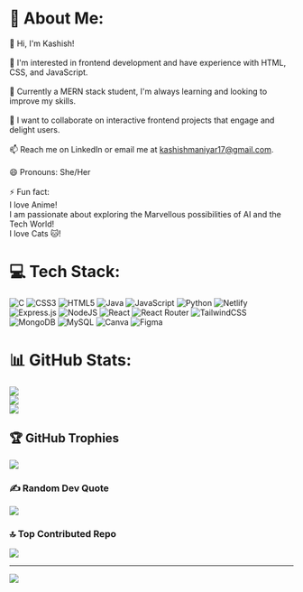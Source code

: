 # 💫 About Me:
👋 Hi, I'm Kashish! <br><br>👀 I'm interested in frontend development and have experience with HTML, CSS, and JavaScript.<br><br>🌱 Currently a MERN stack student, I'm always learning and looking to improve my skills.<br><br>💞️ I want to collaborate on interactive frontend projects that engage and delight users.<br><br>📫 Reach me on LinkedIn or email me at kashishmaniyar17@gmail.com.<br><br>😄 Pronouns: She/Her<br><br>⚡ Fun fact:<br>I love Anime!<br>I am passionate about exploring the Marvellous possibilities of AI and the Tech World!<br>I love Cats 🐱!<br>


# 💻 Tech Stack:
![C](https://img.shields.io/badge/c-%2300599C.svg?style=for-the-badge&logo=c&logoColor=white) ![CSS3](https://img.shields.io/badge/css3-%231572B6.svg?style=for-the-badge&logo=css3&logoColor=white) ![HTML5](https://img.shields.io/badge/html5-%23E34F26.svg?style=for-the-badge&logo=html5&logoColor=white) ![Java](https://img.shields.io/badge/java-%23ED8B00.svg?style=for-the-badge&logo=openjdk&logoColor=white) ![JavaScript](https://img.shields.io/badge/javascript-%23323330.svg?style=for-the-badge&logo=javascript&logoColor=%23F7DF1E) ![Python](https://img.shields.io/badge/python-3670A0?style=for-the-badge&logo=python&logoColor=ffdd54) ![Netlify](https://img.shields.io/badge/netlify-%23000000.svg?style=for-the-badge&logo=netlify&logoColor=#00C7B7) ![Express.js](https://img.shields.io/badge/express.js-%23404d59.svg?style=for-the-badge&logo=express&logoColor=%2361DAFB) ![NodeJS](https://img.shields.io/badge/node.js-6DA55F?style=for-the-badge&logo=node.js&logoColor=white) ![React](https://img.shields.io/badge/react-%2320232a.svg?style=for-the-badge&logo=react&logoColor=%2361DAFB) ![React Router](https://img.shields.io/badge/React_Router-CA4245?style=for-the-badge&logo=react-router&logoColor=white) ![TailwindCSS](https://img.shields.io/badge/tailwindcss-%2338B2AC.svg?style=for-the-badge&logo=tailwind-css&logoColor=white) ![MongoDB](https://img.shields.io/badge/MongoDB-%234ea94b.svg?style=for-the-badge&logo=mongodb&logoColor=white) ![MySQL](https://img.shields.io/badge/mysql-%2300000f.svg?style=for-the-badge&logo=mysql&logoColor=white) ![Canva](https://img.shields.io/badge/Canva-%2300C4CC.svg?style=for-the-badge&logo=Canva&logoColor=white) ![Figma](https://img.shields.io/badge/figma-%23F24E1E.svg?style=for-the-badge&logo=figma&logoColor=white)
# 📊 GitHub Stats:
![](https://github-readme-stats.vercel.app/api?username=Kxshxshhh&theme=dark&hide_border=false&include_all_commits=false&count_private=false)<br/>
![](https://github-readme-streak-stats.herokuapp.com/?user=Kxshxshhh&theme=dark&hide_border=false)<br/>
![](https://github-readme-stats.vercel.app/api/top-langs/?username=Kxshxshhh&theme=dark&hide_border=false&include_all_commits=false&count_private=false&layout=compact)

## 🏆 GitHub Trophies
![](https://github-profile-trophy.vercel.app/?username=Kxshxshhh&theme=radical&no-frame=false&no-bg=true&margin-w=4)

### ✍️ Random Dev Quote
![](https://quotes-github-readme.vercel.app/api?type=horizontal&theme=dark)

### 🔝 Top Contributed Repo
![](https://github-contributor-stats.vercel.app/api?username=Kxshxshhh&limit=5&theme=dark&combine_all_yearly_contributions=true)

---
[![](https://visitcount.itsvg.in/api?id=Kxshxshhh&icon=0&color=0)](https://visitcount.itsvg.in)

<!-- Proudly created with GPRM ( https://gprm.itsvg.in ) -->
